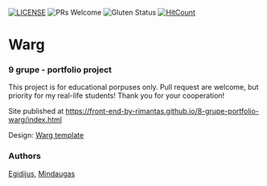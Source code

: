 [![LICENSE](https://img.shields.io/badge/license-MIT-blue.svg?style=flat-square)](https://github.com/belauzas/HTML5-website-template/blob/master/LICENSE.md)
![PRs Welcome](https://img.shields.io/badge/PRs-welcome-brightgreen.svg)
![Gluten Status](https://img.shields.io/badge/Gluten-Free-green.svg)
[![HitCount](http://hits.dwyl.com/front-end-by-rimantas/9-grupe-portfolio-warg.svg)](http://hits.dwyl.com/front-end-by-rimantas/9-grupe-portfolio-warg)

# Warg
### 9 grupe - portfolio project

This project is for educational porpuses only. Pull request are welcome, but priority for my real-life students! Thank you for your cooperation!

Site published at https://front-end-by-rimantas.github.io/8-grupe-portfolio-warg/index.html

Design: [Warg template](http://phydev.web44.net/warg/home-2-light.html)

### Authors
[Egidijus](), [Mindaugas]()
